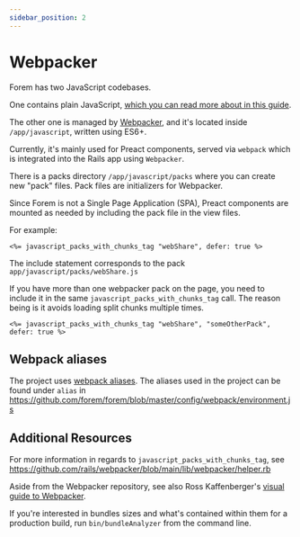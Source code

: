 ```yaml
---
sidebar_position: 2
---
```


# Webpacker

Forem has two JavaScript codebases.

One contains plain JavaScript,
[which you can read more about in this guide](plain-js.md).

The other one is managed by [Webpacker](https://github.com/rails/webpacker), and
it's located inside `/app/javascript`, written using ES6+.

Currently, it's mainly used for Preact components, served via `webpack` which is
integrated into the Rails app using `Webpacker`.

There is a packs directory `/app/javascript/packs` where you can create new
"pack" files. Pack files are initializers for Webpacker.

Since Forem is not a Single Page Application (SPA), Preact components are
mounted as needed by including the pack file in the view files.

For example:

```erb
<%= javascript_packs_with_chunks_tag "webShare", defer: true %>
```

The include statement corresponds to the pack `app/javascript/packs/webShare.js`

If you have more than one webpacker pack on the page, you need to include it in
the same `javascript_packs_with_chunks_tag` call. The reason being is it avoids
loading split chunks multiple times.

```erb
<%= javascript_packs_with_chunks_tag "webShare", "someOtherPack", defer: true %>
```

## Webpack aliases

The project uses
[webpack aliases](https://webpack.js.org/configuration/resolve/#resolvealias).
The aliases used in the project can be found under `alias` in
https://github.com/forem/forem/blob/master/config/webpack/environment.js

## Additional Resources

For more information in regards to `javascript_packs_with_chunks_tag`, see
https://github.com/rails/webpacker/blob/main/lib/webpacker/helper.rb

Aside from the Webpacker repository, see also Ross Kaffenberger's
[visual guide to Webpacker](https://rossta.net/blog/visual-guide-to-webpacker.html).

If you're interested in bundles sizes and what's contained within them for a
production build, run `bin/bundleAnalyzer` from the command line.
